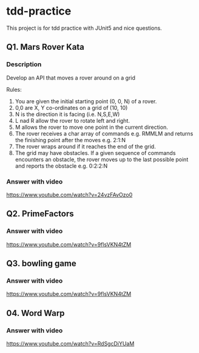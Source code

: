 # tdd-practice

This project is for tdd practice with JUnit5 and nice questions.

## Q1. Mars Rover Kata
### Description
Develop an API that moves a rover around on a grid

Rules:

1. You are given the initial starting point (0, 0, N) of a rover.
2. 0,0 are X, Y co-ordinates on a grid of (10, 10)
3. N is the direction it is facing (i.e. N,S,E,W)
4. L nad R allow the rover to rotate left and right.
5. M allows the rover to move one point in the current direction.
6. The rover receives a char array of commands e.g. RMMLM and returns the finishing point after the moves e.g. 2:1:N
7. The rover wraps around if it reaches the end of the grid.
8. The grid may have obstacles. If a given sequence of commands encounters an obstacle, the rover moves up to the last possible point and reports the obstacle e.g. 0:2:2:N

### Answer with video
https://www.youtube.com/watch?v=24vzFAvOzo0

## Q2. PrimeFactors
### Answer with video
https://www.youtube.com/watch?v=9flsVKN4tZM

## Q3. bowling game
### Answer with video
https://www.youtube.com/watch?v=9flsVKN4tZM

## 04. Word Warp
### Answer with video
https://www.youtube.com/watch?v=RdSgcDiYUaM